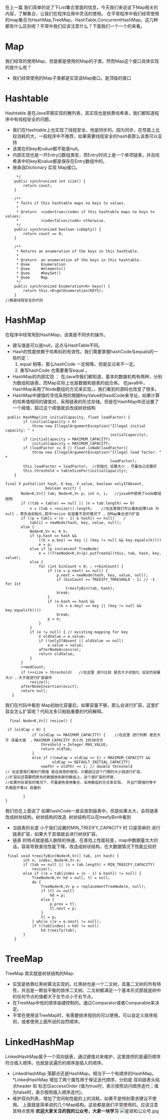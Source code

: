 
在上一篇 我们简单的说了下List集合里面的信息，今天我们来说说下Map相关的内容，了解集合，让我们在程序应用中灵活的使用。
在平常程序中我们经常使用的map集合为HashMap,TreeMap，HashTable,ConcurrentHashMap。这几种都有什么区别呢？平常中我们应该注意什么？下面我们一个一个的来看。
# Map
  我们经常的使用Map，但是都是使用的Map的子类，然而Map这个接口具体实现的是什么呢？
 * 我们经常使用的Map子类都是实现该Map接口。是顶级的接口
# Hashtable   
   Hashtable 是在Java早期实现的散列表，其实现也是依靠哈希表，我们都知道程序中有线程安全的问题。
* 我们在Hashtable上也实现了线程安全，他是同步的。因为同步，在性能上比较消耗的大，一般程序中不推荐，如果需要线程安全的hash表那么该类可以支持
* 该类在的key和value都不能是null。
* 内部实现也是一开Entry[]数组类型，而Entry时间上是一个单项链表，并且哈希表中的key和value都是保存在Entry数组中的。
* 继承自Dictionary 实现 Map接口。
```
     */
    public synchronized int size() {
        return count;
    }

    /**
     * Tests if this hashtable maps no keys to values.
     *
     * @return  <code>true</code> if this hashtable maps no keys to values;
     *          <code>false</code> otherwise.
     */
    public synchronized boolean isEmpty() {
        return count == 0;
    }

    /**
     * Returns an enumeration of the keys in this hashtable.
     *
     * @return  an enumeration of the keys in this hashtable.
     * @see     Enumeration
     * @see     #elements()
     * @see     #keySet()
     * @see     Map
     */
    public synchronized Enumeration<K> keys() {
        return this.<K>getEnumeration(KEYS);
    }
//都是线程安全的代码 
```
# HashMap
在程序中经常用到HashMap，该类是不同步的操作。
* 键与值是可以是null，这点与HashTable不同。
* Hash的性能依赖于哈希码的有效性。我们需要掌握hashCode与equals的一些约定：
  1. equal 相等，那么hashCode 一定相等。但是反过来不一定。
   2. 重写hashCode 也需要重写equal 。
* HashMap的内部实现 ：
  在Java中我们都知道，基本的数据机构有两种，分别为数组和链表，而Map实际上也是数据和链表的组合体。
在java8中，HashMap采用了Node数组的方式来实现，，我们看到的源码也改变了很多。
* HashMap中键值的寻找采用的根据KeyValue的hasdCode来寻址，如果计算的哈希值相同的键值对，采用链表的形式存储。但是在HashMap中还设置了一个阈值，超过这个阈值就会改成树状结构
```
 public HashMap(int initialCapacity, float loadFactor) {
        if (initialCapacity < 0)
            throw new IllegalArgumentException("Illegal initial capacity: " +
                                               initialCapacity);
        if (initialCapacity > MAXIMUM_CAPACITY)
            initialCapacity = MAXIMUM_CAPACITY;
        if (loadFactor <= 0 || Float.isNaN(loadFactor))
            throw new IllegalArgumentException("Illegal load factor: " +
                                               loadFactor);
        this.loadFactor = loadFactor;  //初始化 设置大小 ，尽量自己设置好
        this.threshold = tableSizeFor(initialCapacity);
    }
```
 ```
final V putVal(int hash, K key, V value, boolean onlyIfAbsent,
                   boolean evict) {
        Node<K,V>[] tab; Node<K,V> p; int n, i;   //java8中使用了node数组结构  
        if ((tab = table) == null || (n = tab.length) == 0)
            n = (tab = resize()).length;    //在这里我们可以看到如果tab 为null ，首先会初始化,其中resize 在容量不足的情况下 ，对Map集合进行扩容
        if ((p = tab[i = (n - 1) & hash]) == null)    /
            tab[i] = newNode(hash, key, value, null);
        else {
            Node<K,V> e; K k;
            if (p.hash == hash &&
                ((k = p.key) == key || (key != null && key.equals(k))))
                e = p;
            else if (p instanceof TreeNode)
                e = ((TreeNode<K,V>)p).putTreeVal(this, tab, hash, key, value);
            else {
                for (int binCount = 0; ; ++binCount) {
                    if ((e = p.next) == null) {
                        p.next = newNode(hash, key, value, null);
                        if (binCount >= TREEIFY_THRESHOLD - 1) // -1 for 1st
                            treeifyBin(tab, hash);
                        break;
                    }
                    if (e.hash == hash &&
                        ((k = e.key) == key || (key != null && key.equals(k))))
                        break;
                    p = e;
                }
            }
            if (e != null) { // existing mapping for key
                V oldValue = e.value;
                if (!onlyIfAbsent || oldValue == null)
                    e.value = value;
                afterNodeAccess(e);
                return oldValue;
            }
        }
        ++modCount;
        if (++size > threshold)   //在这里 进行比较 是否大于初始化 设定的容量大小 ，大于就进行扩容操作
            resize();
        afterNodeInsertion(evict);
        return null;
    }
```
我们在代码中看到 Map初始化容量后，如果容量不够，那么会进行扩容，这里扩容会怎么扩容呢？代码太多只粘贴重要的代码解释。
```
  final Node<K,V>[] resize() {

 if (oldCap > 0) {
            if (oldCap >= MAXIMUM_CAPACITY) {    //在这里 进行判断 是否大于 该最大值  ，MAXIMUM_CAPACITY 大小为 2的30次方
                threshold = Integer.MAX_VALUE;
                return oldTab;
            }
            else if ((newCap = oldCap << 1) < MAXIMUM_CAPACITY &&
                     oldCap >= DEFAULT_INITIAL_CAPACITY)
                newThr = oldThr << 1; // double threshold 
// 在这里我们看到门限值 是在成倍的增加，只要超过这个门限的大小就进行扩容，
//扩容后还需要把原先的数据放到新的数组上，这个是扩容的开销.
//如果内存紧张的情况下，尽量避免使用集合，采用数组的方式来实现。 并且门限值时等于 负载因子乘以 容量的

        }
}
```
我们也在上面说了 如果hashCode一直会放到链表中，但是如果太大，会将链表改成树状结构，树状结构的改造.  树状结构可以在treefyBin中看到
*  当链表的长度 小于我们设置的MIN_TREEIFY_CAPACITY 时 只是简单的 进行链表扩容，如果大于其值就会进行树状扩容。
*  链表 的特点就是插入删除的快速，在查找上性能较差，map中数据量太大的话，容易导致查找性能下降，改造成树状结构，在大数据情况下性能比较好
```
 final void treeifyBin(Node<K,V>[] tab, int hash) {
        int n, index; Node<K,V> e;
        if (tab == null || (n = tab.length) < MIN_TREEIFY_CAPACITY)
            resize();
        else if ((e = tab[index = (n - 1) & hash]) != null) {
            TreeNode<K,V> hd = null, tl = null;
            do {
                TreeNode<K,V> p = replacementTreeNode(e, null);
                if (tl == null)
                    hd = p;
                else {
                    p.prev = tl;
                    tl.next = p;
                }
                tl = p;
            } while ((e = e.next) != null);
            if ((tab[index] = hd) != null)
                hd.treeify(tab);
        }
    }
```

# TreeMap
TreeMap 其实就是树状结构的Map.
* 实现是依靠红黑树算法实现的。红黑树也是一个二叉树，具备二叉树的所有特性，并且是一颗自平衡的排序二叉树。二叉树都满足一个基本形式那就是树中的任何节点的值都大于左节点小于右节点。
* 在TreeMap中他的顺序由键控制的。通过Comparator或者Comparable来决定。
* 平常在使用该TreeMap时，有需要排序规则的可以使用。可以自定义排序规则，或者使用上面所说的自然顺序。
# LinkedHashMap 
  LinkedHashMap属于一个双向链表，通过键值对来维护，这里提供的是遍历顺序符合插入顺序。也就是说遍历的顺序是插入的顺序。
* LinkedHashMap 落脚点还是HashMap。相当于一个有顺序的HashMap。
*LinkedHashMap 增加了两个属性用于保证迭代顺序，分别是 双向链表头结点header 和 标志位accessOrder (值为true时，表示按照访问顺序迭代；值为false时，表示按照插入顺序迭代)。
* 维护双向列表，增加了空间和性能的上的消耗，如果不是特别需求建议不使用。
上面就是简单说的几个Map结构。这些都是我们平常使用的。应该注意其特点使用
**欢迎大家关注的我的公众号，大家一块学习**
![星球和公众号.jpg](https://upload-images.jianshu.io/upload_images/4237685-1b27118bb567cf9c.jpg?imageMogr2/auto-orient/strip%7CimageView2/2/w/1240)
